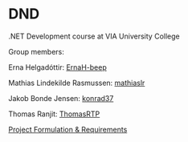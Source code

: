 # DND
.NET Development course at VIA University College

Group members:

Erna Helgadóttir: [ErnaH-beep](https://github.com/ErnaH-beep)

Mathias Lindekilde Rasmussen: [mathiaslr](https://github.com/mathiaslr)

Jakob Bonde Jensen: [konrad37](https://github.com/konrad37) 

Thomas Ranjit: [ThomasRTP](https://github.com/ThomasRTP)

[Project Formulation & Requirements](https://github.com/ErnaH-beep/DND/blob/9fdbe7c6380ab0246fea82bb0b55e0a41cafdd88/Project%20Formulation%20%26%20Requirements)

